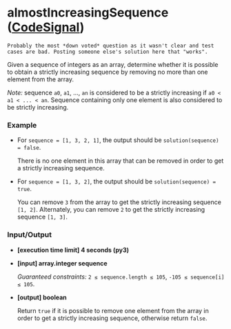 # almostIncreasingSequence ([CodeSignal](https://app.codesignal.com/arcade/intro/level-2/2mxbGwLzvkTCKAJMG))

```
Probably the most *down voted* question as it wasn't clear and test cases are bad. Posting someone else's solution here that "works".
```

Given a sequence of integers as an array, determine whether it is possible to obtain a strictly increasing sequence by removing no more than one element from the array.

_Note:_ sequence `a0`, `a1`, ..., `an` is considered to be a strictly increasing if `a0 < a1 < ... < an`. Sequence containing only one element is also considered to be strictly increasing.

### Example
*   For `sequence = [1, 3, 2, 1]`, the output should be
    `solution(sequence) = false`.

    There is no one element in this array that can be removed in order to get a strictly increasing sequence.

*   For `sequence = [1, 3, 2]`, the output should be
    `solution(sequence) = true`.

    You can remove `3` from the array to get the strictly increasing sequence `[1, 2]`. Alternately, you can remove `2` to get the strictly increasing sequence `[1, 3]`.


### Input/Output

*   **\[execution time limit\] 4 seconds (py3)**

*   **\[input\] array.integer sequence**

    _Guaranteed constraints:_
    `2 ≤ sequence.length ≤ 105`,
    `-105 ≤ sequence[i] ≤ 105`.

*   **\[output\] boolean**

    Return `true` if it is possible to remove one element from the array in order to get a strictly increasing sequence, otherwise return `false`.
